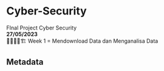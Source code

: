 # Cyber-Security
FInal Project Cyber Security <br>
	**27/05/2023**
<br>
👷🏻‍♂️🚧🏗
Week 1 = Mendownload Data dan Menganalisa Data 

## Metadata
